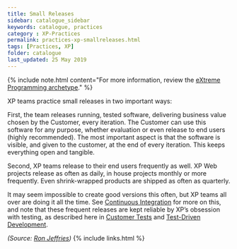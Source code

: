 ```yaml
---
title: Small Releases
sidebar: catalogue_sidebar
keywords: catalogue, practices
category : XP-Practices
permalink: practices-xp-smallreleases.html
tags: [Practices, XP]
folder: catalogue
last_updated: 25 May 2019
---
```


{% include note.html content="For more information, review the [eXtreme Programming archetype](xp-archetype)." %}

XP teams practice small releases in two important ways:

First, the team releases running, tested software, delivering business value chosen by the Customer, every iteration. The Customer can use this software for any purpose, whether evaluation or even release to end users (highly recommended). The most important aspect is that the software is visible, and given to the customer, at the end of every iteration. This keeps everything open and tangible.

Second, XP teams release to their end users frequently as well. XP Web projects release as often as daily, in house projects monthly or more frequently. Even shrink-wrapped products are shipped as often as quarterly.

It may seem impossible to create good versions this often, but XP teams all over are doing it all the time. See [Continuous Integration](practices-xp-continuousintegration) for more on this, and note that these frequent releases are kept reliable by XP’s obsession with testing, as described here in [Customer Tests](practices-xp-customertests) and [Test-Driven Development](practices-xp-tdd).

*(Source: [Ron Jeffries](http://ronjeffries.com/xprog/what-is-extreme-programming))*
{% include links.html %}
